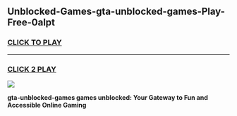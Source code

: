 
## Unblocked-Games-gta-unblocked-games-Play-Free-0alpt
<h3>
<a href="https://premium76.site?title=gta-unblocked-games&ref=17A">CLICK TO PLAY</a></h3>
<hr>

<h3>
<a href="https://premium76.site?title=gta-unblocked-games&ref=17A">CLICK 2 PLAY</a>
  
</h3>

<a href="https://premium76.site?title=gta-unblocked-games&ref=17A"><img src="https://clearcache.store/games.png"></a>


**gta-unblocked-games games unblocked: Your Gateway to Fun and Accessible Online Gaming**
